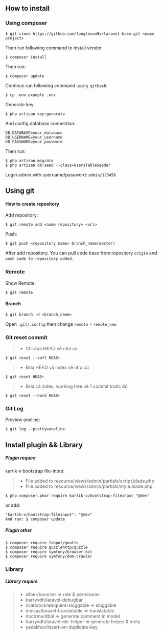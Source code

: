 ## How to install

### Using composer
    $ git clone https://github.com/longlevan9x/laravel-base.git <name project>
    
Then run following command to install vendor

    $ composer install
Then run:
 
    $ composer update 

Continue run following command `using gitbash`:

    $ cp .env.example .env

Generate key:

    $ php artisan key:generate 
    
And config database connection:
    
    DB_DATABASE=your_database
    DB_USERNAME=your_username
    DB_PASSWORD=your_password

Then run:

    $ php artisan migrate
    $ php artisan db:seed --class=UsersTableSeeder
    
Login  admin with username/password: `admin/123456`
## Using git
#### How to create repository

Add repository:
    
    $ git remote add <name repository> <url>
    
Push: 
    
    $ git push <repository name> branch_name(master)
    
After add repository. You can pull code base from repository `origin` and `push code to repository added`.

### Remote
Show Remote:
    
    $ git remote
    
#### Branch

    $ git branch -d <branch_name> 
    
Open `.git/.config` then change `remote` = `remote_new`

### Git reset commit

>- Chỉ đưa HEAD về như cũ

    $ git reset --soft HEAD~
    
>- Đưa HEAD và index về như cũ
   
    $ git reset HEAD~
    
>- Đưa cả index, working tree về 1 commit trước đó
    
    $ git reset --hard HEAD~
   
### Git Log
Preview oneline:

    $ git log --pretty=oneline
## Install plugin && Library
##### Plugin require
kartik-v bootstrap file-input:
> - File added to resource/views/admin/partials/script.blade.php  
> - File added to resource/views/admin/partials/style.blade.php  

    $ php composer.phar require kartik-v/bootstrap-fileinput "@dev"
    
or add:

    "kartik-v/bootstrap-fileinput": "@dev"
    And run: $ composer update 
     
##### Plugin other
    $ composer require fabpot/goutte
    $ composer require guzzlehttp/guzzle
    $ composer require symfony/browser-kit
    $ composer require symfony/dom-crawler
    
### Library
##### Library require
> - silber/bouncer => role & permission
> - barryvdh/laravel-debugbar
> - cviebrock/eloquent-sluggable =>  sluggable
> - dimsav/laravel-translatable => translatable
> - doctrine/dbal => generate comment in model
> - barryvdh/laravel-ide-helper => generate helper & meta
> - yadakhov/insert-on-duplicate-key
